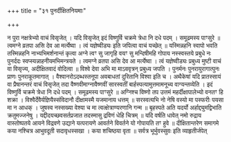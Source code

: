 +++
title = "३१ पुनर्दीक्षितनियमाः"

+++

न पुरा नक्षत्रेभ्यो वाचं विसृजेत् । यदि विसृजेत् इदं विष्णुर्वि चक्रमे त्रेधा नि दधे पदम् । समूढमस्य पाꣳसुरे ॥ त्वमग्ने व्रतपा असि देव आ मर्त्येष्वा । त्वं यज्ञेष्वीड्यः इति जपित्वा वाचं यच्छेत् ॥ यस्मिन्नहनि स्वापो भवति तस्मिन्नहनि नाभ्यभिमर्शनान्तं कृत्वा अग्ने त्वꣳ सु जागृहि वयꣳ सु मन्दिषीमहि गोपाय नस्स्वस्तये प्रबुधे नः पुनर्ददः स्वप्स्यन्नाहनीयमभिमन्त्रयते । त्वमग्ने व्रतपा असि देव आ मर्त्येष्वा । त्वं यज्ञेष्वीड्यः प्रबुध्य मुष्टी वाचं वा विसृज्य, अदीक्षितवादं वोदित्वा ॥ विश्वे देवा अभि मा माऽववृत्रन् प्रबुध्य जपति । पुनर्मनः पुनरायुरागात्पुनः प्राणः पुनराकूतमागात् । वैश्वानरोऽदब्धस्तनूपा अवबाधतां दुरितानि विश्वा इति च । अथैकेषां यदि प्रातस्सायं वा प्रैषानन्तरं वाचं विसृजेत् तदा वैष्णवीमाग्नावैष्णवीं सारस्वतीं बार्हस्पत्यामुत्तमामनूच्य वाग्यन्तव्येति । इदं विष्णुर्वि चक्रमे त्रेधा नि दधे पदम् । समूढमस्य पाꣳसुरे ॥ अग्निश्च विष्णो तप उत्तमं महर्दीक्षापालेभ्यो वनतꣳ हि शक्रा । विश्वैर्देवैर्यज्ञियैस्संविदानौ दीक्षामस्मै यजमानाय धत्तम् ॥ सरस्वत्यभि नो नेषि वस्यो मा पस्फरीः पयसा मा न आधक् । जुषस्व नस्सख्या वेश्या च मा त्वत्क्षेत्राण्यरणानि गन्म ॥ बृहस्पते अति यदर्यो अर्हाद्द्युमद्विभाति क्रतुमज्जनेषु । यद्दीदयच्छवसर्तप्रजात तदस्मासु द्रविणं धेहि चित्रम् ॥ यदि वर्षति धावेत् नमो रुद्राय वास्तोष्पतये आयने विद्रवणे उद्याने यत्परायणे आवर्तने विवर्तने यो गोपायति तꣳ हुवे ॥ दीक्षितान्तरेण समागमे कया नश्चित्र आभुवदूती सदावृधस्सखा । कया शचिष्ठया वृता ॥ सर्वत्र भूर्भुवस्सुवः इति व्याहृतीर्जपेत्
